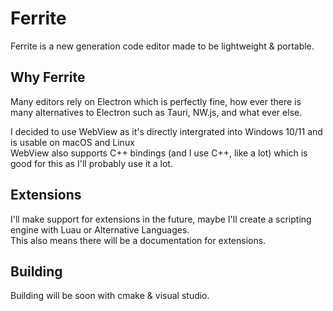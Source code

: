 # Ferrite
Ferrite is a new generation code editor made to be lightweight & portable.


## Why Ferrite
Many editors rely on Electron which is perfectly fine, how ever there is many alternatives to Electron such as Tauri, NW.js, and what ever else.</br>

I decided to use WebView as it's directly intergrated into Windows 10/11 and is usable on macOS and Linux</br>
WebView also supports C++ bindings (and I use C++, like a lot) which is good for this as I'll probably use it a lot.</br>


## Extensions
I'll make support for extensions in the future, maybe I'll create a scripting engine with Luau or Alternative Languages.</br>
This also means there will be a documentation for extensions.</br>


## Building
Building will be soon with cmake & visual studio.</br>
